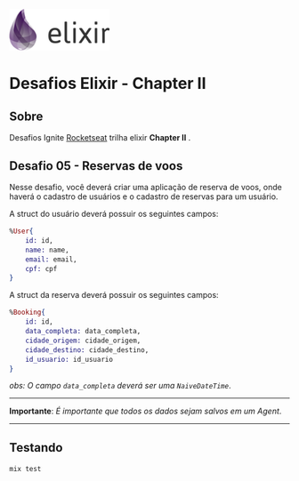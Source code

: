 
[<img src="https://raw.githubusercontent.com/alemaocastro1986/ignite-challenge-one/main/assets/elixir_full.png" width="180"/>]() 
# Desafios Elixir - Chapter II
## Sobre
Desafios Ignite [Rocketseat](https://rocketseat.com.br/)  trilha elixir __Chapter II__ .


## Desafio 05 - Reservas de voos

Nesse desafio, você deverá criar uma aplicação de reserva de voos, onde haverá o cadastro de usuários e o cadastro de reservas para um usuário.

A struct do usuário deverá possuir os seguintes campos:
```elixir
%User{
	id: id,
	name: name,
	email: email,
	cpf: cpf
}
```
A struct da reserva deverá possuir os seguintes campos:
```elixir
%Booking{
	id: id,
	data_completa: data_completa,
	cidade_origem: cidade_origem,
	cidade_destino: cidade_destino,
	id_usuario: id_usuario
}   
```

_obs: O campo `data_completa` deverá ser uma `NaiveDateTime`_.

***
 **Importante**: _É importante que todos os dados sejam salvos em um Agent_.
***

## Testando

```bash
mix test
```